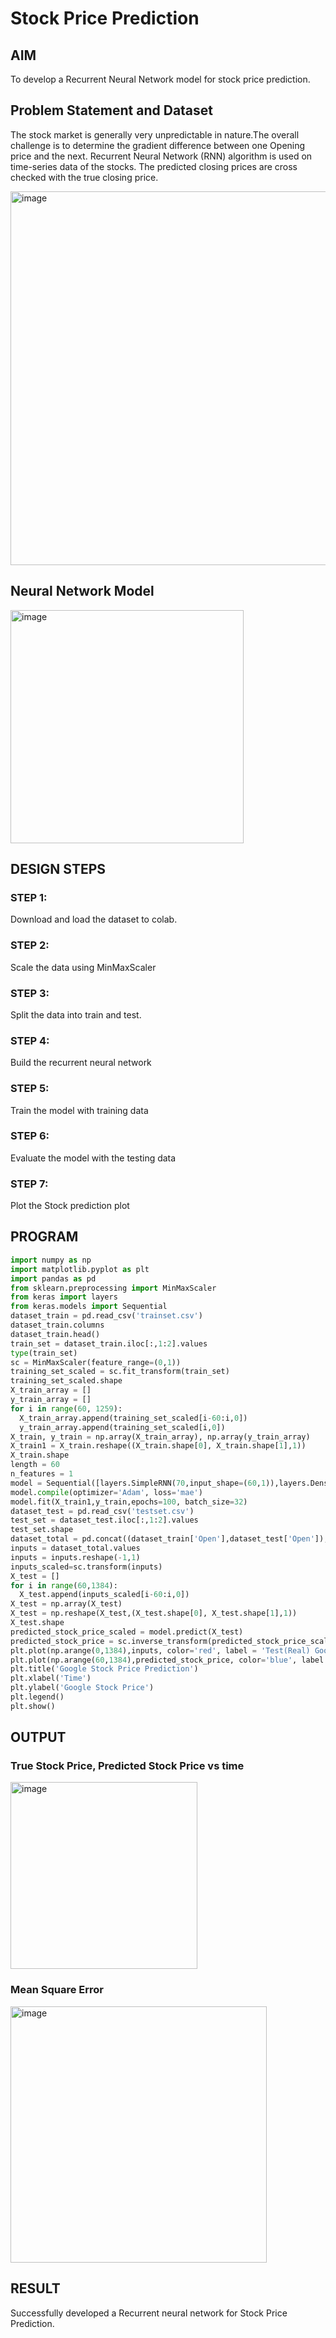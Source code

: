# Stock Price Prediction

## AIM

To develop a Recurrent Neural Network model for stock price prediction.

## Problem Statement and Dataset
The stock market is generally very unpredictable in nature.The overall challenge is to determine the gradient difference between one Opening price and the next. Recurrent Neural Network (RNN) algorithm is used on time-series data of the stocks. The predicted closing prices are cross checked with the true closing price.

<img width="598" alt="image" src="https://user-images.githubusercontent.com/63336975/196042594-315507da-a687-4db7-9da2-97aedff0ee2a.png">


## Neural Network Model

<img width="373" alt="image" src="https://user-images.githubusercontent.com/63336975/196042692-3fcf14ab-40fb-4b89-bc38-f423e22fae5a.png">

## DESIGN STEPS

### STEP 1:
Download and load the dataset to colab.

### STEP 2:
Scale the data using MinMaxScaler

### STEP 3:
Split the data into train and test.

### STEP 4:
Build the recurrent neural network

### STEP 5:
Train the model with training data

### STEP 6:
Evaluate the model with the testing data

### STEP 7:
Plot the Stock prediction plot

## PROGRAM
``` python
import numpy as np
import matplotlib.pyplot as plt
import pandas as pd
from sklearn.preprocessing import MinMaxScaler
from keras import layers
from keras.models import Sequential
dataset_train = pd.read_csv('trainset.csv')
dataset_train.columns
dataset_train.head()
train_set = dataset_train.iloc[:,1:2].values
type(train_set)
sc = MinMaxScaler(feature_range=(0,1))
training_set_scaled = sc.fit_transform(train_set)
training_set_scaled.shape
X_train_array = []
y_train_array = []
for i in range(60, 1259):
  X_train_array.append(training_set_scaled[i-60:i,0])
  y_train_array.append(training_set_scaled[i,0])
X_train, y_train = np.array(X_train_array), np.array(y_train_array)
X_train1 = X_train.reshape((X_train.shape[0], X_train.shape[1],1))
X_train.shape
length = 60
n_features = 1
model = Sequential([layers.SimpleRNN(70,input_shape=(60,1)),layers.Dense(1)])
model.compile(optimizer='Adam', loss='mae')
model.fit(X_train1,y_train,epochs=100, batch_size=32)
dataset_test = pd.read_csv('testset.csv')
test_set = dataset_test.iloc[:,1:2].values
test_set.shape
dataset_total = pd.concat((dataset_train['Open'],dataset_test['Open']),axis=0)
inputs = dataset_total.values
inputs = inputs.reshape(-1,1)
inputs_scaled=sc.transform(inputs)
X_test = []
for i in range(60,1384):
  X_test.append(inputs_scaled[i-60:i,0])
X_test = np.array(X_test)
X_test = np.reshape(X_test,(X_test.shape[0], X_test.shape[1],1))
X_test.shape
predicted_stock_price_scaled = model.predict(X_test)
predicted_stock_price = sc.inverse_transform(predicted_stock_price_scaled)
plt.plot(np.arange(0,1384),inputs, color='red', label = 'Test(Real) Google stock price')
plt.plot(np.arange(60,1384),predicted_stock_price, color='blue', label = 'Predicted Google stock price')
plt.title('Google Stock Price Prediction')
plt.xlabel('Time')
plt.ylabel('Google Stock Price')
plt.legend()
plt.show()

```

## OUTPUT

### True Stock Price, Predicted Stock Price vs time

<img width="299" alt="image" src="https://user-images.githubusercontent.com/63336975/196042357-28bef110-2641-4e6b-9530-a5dc11fb7865.png">

### Mean Square Error

<img width="410" alt="image" src="https://user-images.githubusercontent.com/63336975/196042407-8c8e596f-4adf-4764-81a6-d512ae28a5c6.png">

## RESULT
Successfully developed a Recurrent neural network for Stock Price Prediction.
